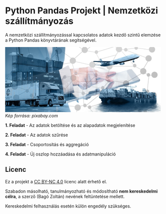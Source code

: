 # Python Pandas Projekt | Nemzetközi szállítmányozás

A nemzetközi szállítmányozással kapcsolatos adatok kezdő szintű elemzése a Python Pandas könyvtárának segítségével.

![](logistics.jpg)
*Kép forrása: pixabay.com*

**1. Feladat** - Az adatok betöltése és az alapadatok megjelenítése

**2. Feladat** - Az adatok szűrése

**3. Feladat** - Csoportosítás és aggregáció

**4. Feladat** - Új oszlop hozzáadása és adatmanipuláció

## Licenc

Ez a projekt a [CC BY-NC 4.0](https://creativecommons.org/licenses/by-nc/4.0/) licenc alatt érhető el.  

Szabadon másolható, tanulmányozható és módosítható **nem kereskedelmi célra**, a szerző (Bagó Zoltán) nevének feltüntetése mellett.

Kereskedelmi felhasználás esetén külön engedély szükséges.
